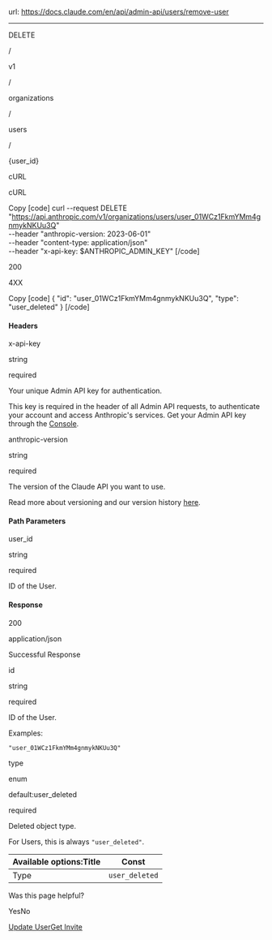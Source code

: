 url: https://docs.claude.com/en/api/admin-api/users/remove-user

---

DELETE

/

v1

/

organizations

/

users

/

\{user\_id\}

cURL

cURL

Copy
[code]
    curl --request DELETE "https://api.anthropic.com/v1/organizations/users/user_01WCz1FkmYMm4gnmykNKUu3Q" \
      --header "anthropic-version: 2023-06-01" \
      --header "content-type: application/json" \
      --header "x-api-key: $ANTHROPIC_ADMIN_KEY"
[/code]

200

4XX

Copy
[code]
    {
      "id": "user_01WCz1FkmYMm4gnmykNKUu3Q",
      "type": "user_deleted"
    }
[/code]

#### Headers

x-api-key

string

required

Your unique Admin API key for authentication.

This key is required in the header of all Admin API requests, to authenticate your account and access Anthropic's services. Get your Admin API key through the [Console](https://console.anthropic.com/settings/admin-keys).

anthropic-version

string

required

The version of the Claude API you want to use.

Read more about versioning and our version history [here](/api/versioning).

#### Path Parameters

user\_id

string

required

ID of the User.

#### Response

200

application/json

Successful Response

id

string

required

ID of the User.

Examples:

`"user_01WCz1FkmYMm4gnmykNKUu3Q"`

type

enum<string>

default:user\_deleted

required

Deleted object type.

For Users, this is always `"user_deleted"`.

Available options:Title| Const
---|---
Type| `user_deleted`

Was this page helpful?

YesNo

[Update User](/en/api/admin-api/users/update-user)[Get Invite](/en/api/admin-api/invites/get-invite)
